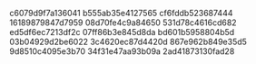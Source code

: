 c6079d9f7a136041
b555ab35e4127565
cf6fddb523687444
16189879847d7959
08d70fe4c9a84650
531d78c4616cd682
ed5df6ec7213df2c
07ff86b3e845d8da
bd601b5958804b5d
03b04929d2be6022
3c4620ec87d4420d
867e962b849e35d5
9d8510c4095e3b70
34f31e47aa93b09a
2ad41873130fad28
